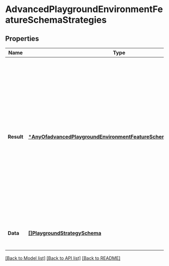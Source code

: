 # AdvancedPlaygroundEnvironmentFeatureSchemaStrategies

## Properties
Name | Type | Description | Notes
------------ | ------------- | ------------- | -------------
**Result** | [***AnyOfadvancedPlaygroundEnvironmentFeatureSchemaStrategiesResult**](AnyOfadvancedPlaygroundEnvironmentFeatureSchemaStrategiesResult.md) | The cumulative results of all the feature&#x27;s strategies. Can be &#x60;true&#x60;,                                   &#x60;false&#x60;, or &#x60;unknown&#x60;.                                   This property will only be &#x60;unknown&#x60;                                   if one or more of the strategies can&#x27;t be fully evaluated and the rest of the strategies                                   all resolve to &#x60;false&#x60;. | [default to null]
**Data** | [**[]PlaygroundStrategySchema**](playgroundStrategySchema.md) | The strategies that apply to this feature. | [default to null]

[[Back to Model list]](../README.md#documentation-for-models) [[Back to API list]](../README.md#documentation-for-api-endpoints) [[Back to README]](../README.md)

